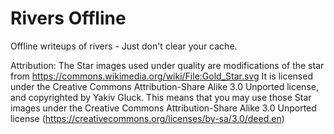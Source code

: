 # Rivers Offline
Offline writeups of rivers - Just don't clear your cache.


Attribution:
The Star images used under quality are modifications of the star from https://commons.wikimedia.org/wiki/File:Gold_Star.svg
It is licensed under the Creative Commons Attribution-Share Alike 3.0 Unported license, and copyrighted by Yakiv Gluck. This means that you may use those Star images under the Creative Commons Attribution-Share Alike 3.0 Unported license (https://creativecommons.org/licenses/by-sa/3.0/deed.en)

